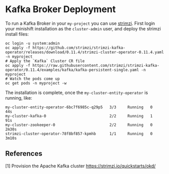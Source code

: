 # Kafka Broker Deployment

To run a Kafka Broker in your `my-project` you can use [strimzi](https://strimzi.io/quickstarts/okd/).
First login your minishift installation as the `cluster-admin` user, and deploy the strimzi install files:

```
oc login -u system:admin
oc apply -f https://github.com/strimzi/strimzi-kafka-operator/releases/download/0.11.4/strimzi-cluster-operator-0.11.4.yaml -n myproject
# Apply the `Kafka` Cluster CR file
oc apply -f https://raw.githubusercontent.com/strimzi/strimzi-kafka-operator/0.11.4/examples/kafka/kafka-persistent-single.yaml -n myproject
# Watch the pods come up
oc get pods -n myproject -w
```

The installation is complete, once the `my-cluster-entity-operator` is running, like:

```
my-cluster-entity-operator-6bc7f6985c-q29p5   3/3     Running   0          44s
my-cluster-kafka-0                            2/2     Running   1          91s
my-cluster-zookeeper-0                        2/2     Running   0          2m30s
strimzi-cluster-operator-78f8bf857-kpmhb      1/1     Running   0          3m10s
```


## References
[1] Provision the Apache Kafka cluster https://strimzi.io/quickstarts/okd/
